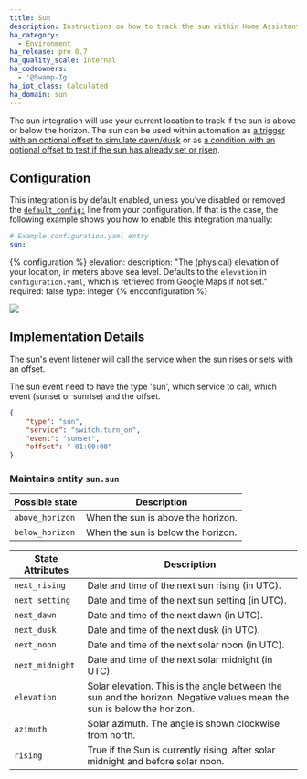 ```yaml
---
title: Sun
description: Instructions on how to track the sun within Home Assistant.
ha_category:
  - Environment
ha_release: pre 0.7
ha_quality_scale: internal
ha_codeowners:
  - '@Swamp-Ig'
ha_iot_class: Calculated
ha_domain: sun
---
```


The sun integration will use your current location to track if the sun is above or
below the horizon. The sun can be used within automation as
[a trigger with an optional offset to simulate dawn/dusk][sun_trigger] or as [a condition with an optional offset to test if the sun has already set or risen][sun_condition].

[sun_trigger]: /docs/automation/trigger/#sun-trigger
[sun_condition]: /docs/scripts/conditions/#sun-condition

## Configuration

This integration is by default enabled, unless you've disabled or removed the [`default_config:`](/integrations/default_config/) line from your configuration. If that is the case, the following example shows you how to enable this integration manually:

```yaml
# Example configuration.yaml entry
sun:
```

{% configuration %}
elevation:
  description: "The (physical) elevation of your location, in meters above sea level. Defaults to the `elevation` in `configuration.yaml`, which is retrieved from Google Maps if not set."
  required: false
  type: integer
{% endconfiguration %}

<p class='img'>
<img src='/images/screenshots/more-info-dialog-sun.png' />
</p>

## Implementation Details

The sun's event listener will call the service when the sun rises or sets with
an offset.

The sun event need to have the type 'sun', which service to call,
which event (sunset or sunrise) and the offset.

```json
{
    "type": "sun",
    "service": "switch.turn_on",
    "event": "sunset",
    "offset": "-01:00:00"
}
```

### Maintains entity `sun.sun`

| Possible state | Description |
| --------- | ----------- |
| `above_horizon` | When the sun is above the horizon.
| `below_horizon` | When the sun is below the horizon.

| State Attributes | Description |
| --------- | ----------- |
| `next_rising` | Date and time of the next sun rising (in UTC).
| `next_setting` | Date and time of the next sun setting (in UTC).
| `next_dawn` | Date and time of the next dawn (in UTC).
| `next_dusk` | Date and time of the next dusk (in UTC).
| `next_noon` | Date and time of the next solar noon (in UTC).
| `next_midnight` | Date and time of the next solar midnight (in UTC).
| `elevation` |  Solar elevation. This is the angle between the sun and the horizon. Negative values mean the sun is below the horizon.
| `azimuth` | Solar azimuth. The angle is shown clockwise from north.
| `rising` | True if the Sun is currently rising, after solar midnight and before solar noon.
